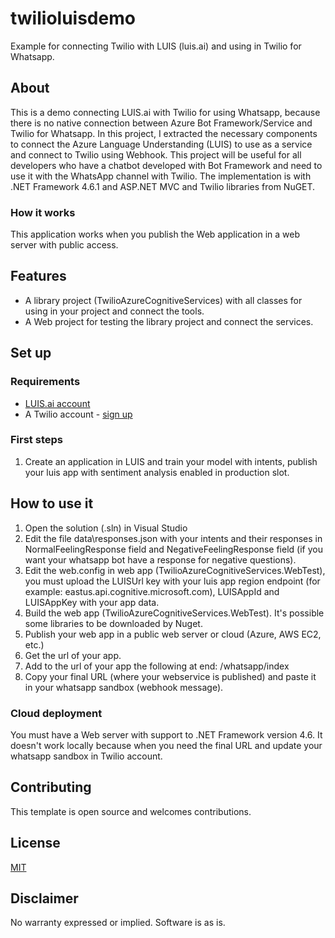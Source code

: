 # twilioluisdemo
Example for connecting Twilio with LUIS (luis.ai) and using in Twilio for Whatsapp.

## About

This is a demo connecting LUIS.ai with Twilio for using Whatsapp, because there is no native connection between Azure Bot Framework/Service and Twilio for Whatsapp.
In this project, I extracted the necessary components to connect the Azure Language Understanding (LUIS) to use as a service and connect to Twilio using Webhook.
This project will be useful for all developers who have a chatbot developed with Bot Framework and need to use it with the WhatsApp channel with Twilio.
The implementation is with .NET Framework 4.6.1 and ASP.NET MVC and Twilio libraries from NuGET.

### How it works

This application works when you publish the Web application in a web server with public access.

## Features

- A library project (TwilioAzureCognitiveServices) with all classes for using in your project and connect the tools.
- A Web project for testing the library project and connect the services.

## Set up

### Requirements

- [LUIS.ai account](https://luis.ai/)
- A Twilio account - [sign up](https://www.twilio.com/try-twilio)

### First steps
1. Create an application in LUIS and train your model with intents, publish your luis app with sentiment analysis enabled in production slot.

## How to use it

1. Open the solution (.sln) in Visual Studio
2. Edit the file data\responses.json with your intents and their responses in NormalFeelingResponse field and NegativeFeelingResponse field (if you want your whatsapp bot have a response for negative questions).
3. Edit the web.config in web app (TwilioAzureCognitiveServices.WebTest), you must upload the LUISUrl key with your luis app region endpoint (for example: eastus.api.cognitive.microsoft.com), LUISAppId and LUISAppKey with your app data.
4. Build the web app (TwilioAzureCognitiveServices.WebTest). It's possible some libraries to be downloaded by Nuget.
5. Publish your web app in a public web server or cloud (Azure, AWS EC2, etc.)
6. Get the url of your app.
7. Add to the url of your app the following at end: /whatsapp/index
8. Copy your final URL (where your webservice is published) and paste it in your whatsapp sandbox (webhook message).


### Cloud deployment

You must have a Web server with support to .NET Framework version 4.6. It doesn't work locally because when you need the final URL and update your whatsapp sandbox in Twilio account.
 

## Contributing

This template is open source and welcomes contributions. 

## License

[MIT](http://www.opensource.org/licenses/mit-license.html)

## Disclaimer

No warranty expressed or implied. Software is as is.

[twilio]: https://www.twilio.com
[luis]: https://www.luis.ai
